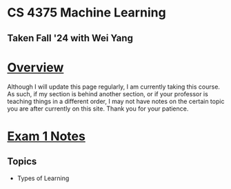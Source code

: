 # CS 4375 Machine Learning

## Taken Fall '24 with Wei Yang

# [Overview](./CS%204375%20Overview.md)

Although I will update this page regularly, I am currently taking this course. As such, if my section is behind another section, or if your professor is teaching things in a different order, I may not have notes on the certain topic you are after currently on this site. Thank you for your patience.

# [Exam 1 Notes](./Test%201%20Notes%20ML.md)

## Topics

- Types of Learning
